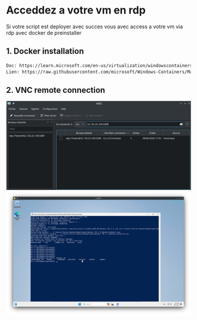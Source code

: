 # Acceddez a votre vm en rdp

Si votre script est deployer avec succes vous avec access a votre vm via rdp avec docker de preinstaller

## 1. Docker installation

```bash
Doc: https://learn.microsoft.com/en-us/virtualization/windowscontainers/quick-start/set-up-environment?tabs=dockerce
Lien: https://raw.githubusercontent.com/microsoft/Windows-Containers/Main/helpful_tools/Install-DockerCE/install-docker-ce.ps1
```

## 2. VNC remote connection

<img src="../../assets/vnc-connector.png" />

<br/>

<img src="../../assets/vnc-connect.png">